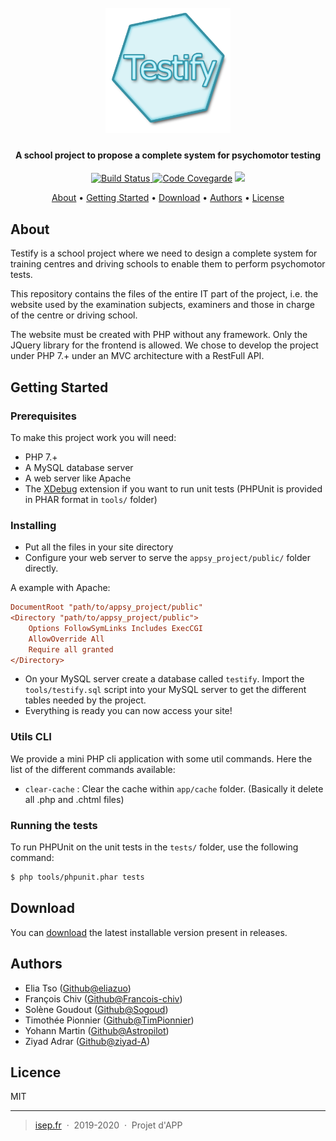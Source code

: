<h1 align="center">
  <br>
  <img src="https://raw.githubusercontent.com/Astropilot/appsy_project/master/public/images/logo_testify.png" alt="Testify" width="200">
</h1>

<h4 align="center">
A school project to propose a complete system for psychomotor testing</h4>

<p align="center">
  <a href="https://travis-ci.org/Astropilot/appsy_project">
    <img src="https://travis-ci.org/Astropilot/appsy_project.svg?branch=master"
         alt="Build Status">
  </a>
  <a href="https://codecov.io/gh/Astropilot/appsy_project"><img src="https://codecov.io/gh/Astropilot/appsy_project/branch/master/graph/badge.svg" alt="Code Covegarde"></a>
  <img src="https://img.shields.io/badge/Made%20with-%E2%9D%A4%EF%B8%8F-yellow.svg">
</p>

<p align="center">
  <a href="#about">About</a> •
  <a href="#getting-started">Getting Started</a> •
  <a href="#download">Download</a> •
  <a href="#authors">Authors</a> •
  <a href="#license">License</a>
</p>

## About

Testify is a school project where we need to design a complete system for training centres and driving schools to enable them to perform psychomotor tests.

This repository contains the files of the entire IT part of the project, i.e. the website used by the examination subjects, examiners and those in charge of the centre or driving school.

The website must be created with PHP without any framework. Only the JQuery library for the frontend is allowed. We chose to develop the project under PHP 7.+ under an MVC architecture with a RestFull API.

## Getting Started

### Prerequisites

To make this project work you will need:

* PHP 7.+
* A MySQL database server
* A web server like Apache
* The [XDebug](https://xdebug.org/) extension if you want to run unit tests (PHPUnit is provided in PHAR format in `tools/` folder)

### Installing

* Put all the files in your site directory
* Configure your web server to serve the `appsy_project/public/` folder directly.

A example with Apache:
```ini
DocumentRoot "path/to/appsy_project/public"
<Directory "path/to/appsy_project/public">
    Options FollowSymLinks Includes ExecCGI
    AllowOverride All
    Require all granted
</Directory>
```
* On your MySQL server create a database called `testify`. Import the `tools/testify.sql` script into your MySQL server to get the different tables needed by the project.
* Everything is ready you can now access your site!

### Utils CLI

We provide a mini PHP cli application with some util commands.
Here the list of the different commands available:
- `clear-cache` : Clear the cache within `app/cache` folder. (Basically it delete all .php and .chtml files)

### Running the tests

To run PHPUnit on the unit tests in the `tests/` folder, use the following command:
```bash
$ php tools/phpunit.phar tests
```

## Download

You can [download](https://github.com/Astropilot/appsy_project/releases/tag/v1.0.0) the latest installable version present in releases.

## Authors

* Elia Tso ([Github@eliazuo](https://github.com/eliazuo))
* François Chiv ([Github@Francois-chiv](https://github.com/Francois-chiv))
* Solène Goudout ([Github@Sogoud](https://github.com/Sogoud))
* Timothée Pionnier ([Github@TimPionnier](https://github.com/TimPionnier))
* Yohann Martin ([Github@Astropilot](https://github.com/Astropilot))
* Ziyad Adrar ([Github@ziyad-A](https://github.com/ziyad-A))

## Licence

MIT

---

> [isep.fr](https://www.isep.fr/) &nbsp;&middot;&nbsp;
> 2019-2020 &nbsp;&middot;&nbsp;
> Projet d'APP
